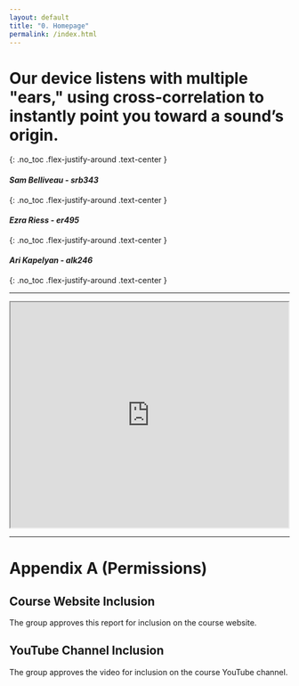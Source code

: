 ```yaml
---
layout: default
title: "0. Homepage"
permalink: /index.html
---
```


<link rel="stylesheet" href="./assets/css/custom.css">
<link rel="stylesheet" href="./assets/css/just-the-docs-default.css">
<script src="./assets/js/just-the-docs.js"></script>

<script>
  window.MathJax = {
    tex: {
      inlineMath: [['$', '$'], ['\\(', '\\)']],
      displayMath: [['$$','$$'], ['\\[','\\]']]
    }
  };
</script>

<script src="https://cdn.jsdelivr.net/npm/mathjax@3/es5/tex-mml-chtml.js"></script>

# Our device listens with multiple "ears," using cross-correlation to instantly point you toward a sound’s origin.
{: .no_toc .flex-justify-around .text-center }

#### _Sam Belliveau - srb343_
{: .no_toc .flex-justify-around .text-center }

#### _Ezra Riess - er495_
{: .no_toc .flex-justify-around .text-center }

#### _Ari Kapelyan - alk246_
{: .no_toc .flex-justify-around .text-center }

---

<div style="display:flex; align-items:flex-center; gap:1rem; margin-left: auto; margin-right: auto;">
  <iframe width="720px" height="405px" src="https://www.youtube.com/embed/yFkt5Urp-eg" frameborder="1" allowfullscreen class="full-bordered"></iframe>
</div>

---

# Appendix A (Permissions)

## Course Website Inclusion

The group approves this report for inclusion on the course website.

## YouTube Channel Inclusion

The group approves the video for inclusion on the course YouTube channel.
